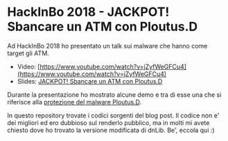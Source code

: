 # HackInBo 2018 - JACKPOT! Sbancare un ATM con Ploutus.D

Ad HackInBo 2018 ho presentato un talk sui malware che hanno come target gli ATM.

* Video: [https://www.youtube.com/watch?v=jZyfWeGFCu4](https://www.youtube.com/watch?v=jZyfWeGFCu4)
* Slides: [JACKPOT! Sbancare un ATM con Ploutus.D](https://github.com/enkomio/Conferences/blob/master/HackInBo2018/JACKPOT!%20Sbancare%20un%20ATM%20con%20Ploutus.D.pdf)

Durante la presentazione ho mostrato alcune demo e tra di esse una che si riferisce alla [protezione del malware Ploutus.D](http://antonioparata.blogspot.com/2018/02/analyzing-nasty-net-protection-of.html).

In questo repository trovate i codici sorgenti del blog post. Il codice non e' dei migliori ed ero dubbioso sul renderlo pubblico, ma in molti mi avete chiesto dove ho trovato la versione modificata di dnLib. Be', eccola qui :)
